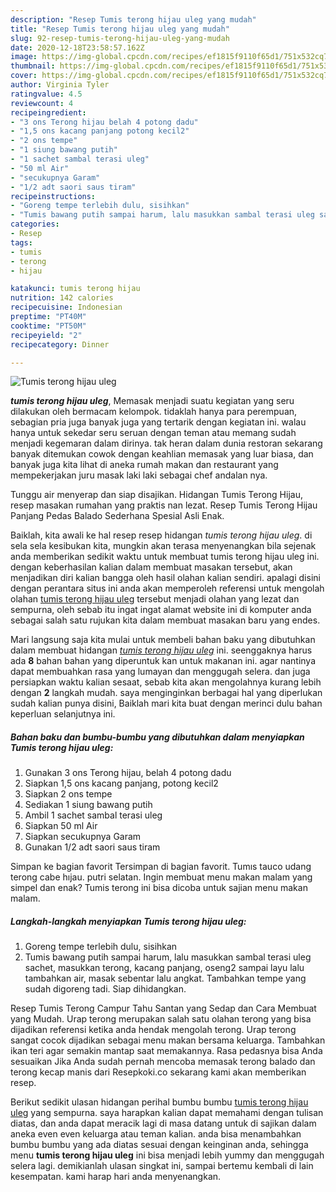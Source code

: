 ```yaml
---
description: "Resep Tumis terong hijau uleg yang mudah"
title: "Resep Tumis terong hijau uleg yang mudah"
slug: 92-resep-tumis-terong-hijau-uleg-yang-mudah
date: 2020-12-18T23:58:57.162Z
image: https://img-global.cpcdn.com/recipes/ef1815f9110f65d1/751x532cq70/tumis-terong-hijau-uleg-foto-resep-utama.jpg
thumbnail: https://img-global.cpcdn.com/recipes/ef1815f9110f65d1/751x532cq70/tumis-terong-hijau-uleg-foto-resep-utama.jpg
cover: https://img-global.cpcdn.com/recipes/ef1815f9110f65d1/751x532cq70/tumis-terong-hijau-uleg-foto-resep-utama.jpg
author: Virginia Tyler
ratingvalue: 4.5
reviewcount: 4
recipeingredient:
- "3 ons Terong hijau belah 4 potong dadu"
- "1,5 ons kacang panjang potong kecil2"
- "2 ons tempe"
- "1 siung bawang putih"
- "1 sachet sambal terasi uleg"
- "50 ml Air"
- "secukupnya Garam"
- "1/2 adt saori saus tiram"
recipeinstructions:
- "Goreng tempe terlebih dulu, sisihkan"
- "Tumis bawang putih sampai harum, lalu masukkan sambal terasi uleg sachet, masukkan terong, kacang panjang, oseng2 sampai layu lalu tambahkan air, masak sebentar lalu angkat. Tambahkan tempe yang sudah digoreng tadi. Siap dihidangkan."
categories:
- Resep
tags:
- tumis
- terong
- hijau

katakunci: tumis terong hijau 
nutrition: 142 calories
recipecuisine: Indonesian
preptime: "PT40M"
cooktime: "PT50M"
recipeyield: "2"
recipecategory: Dinner

---
```



![Tumis terong hijau uleg](https://img-global.cpcdn.com/recipes/ef1815f9110f65d1/751x532cq70/tumis-terong-hijau-uleg-foto-resep-utama.jpg)

<b><i>tumis terong hijau uleg</i></b>, Memasak menjadi suatu kegiatan yang seru dilakukan oleh bermacam kelompok. tidaklah hanya para perempuan, sebagian pria juga banyak juga yang tertarik dengan kegiatan ini. walau hanya untuk sekedar seru seruan dengan teman atau memang sudah menjadi kegemaran dalam dirinya. tak heran dalam dunia restoran sekarang banyak ditemukan cowok dengan keahlian memasak yang luar biasa, dan banyak juga kita lihat di aneka rumah makan dan restaurant yang mempekerjakan juru masak laki laki sebagai chef andalan nya.

Tunggu air menyerap dan siap disajikan. Hidangan Tumis Terong Hijau, resep masakan rumahan yang praktis nan lezat. Resep Tumis Terong Hijau Panjang Pedas Balado Sederhana Spesial Asli Enak.

Baiklah, kita awali ke hal resep resep hidangan <i>tumis terong hijau uleg</i>. di sela sela kesibukan kita, mungkin akan terasa menyenangkan bila sejenak anda memberikan sedikit waktu untuk membuat tumis terong hijau uleg ini. dengan keberhasilan kalian dalam membuat masakan tersebut, akan menjadikan diri kalian bangga oleh hasil olahan kalian sendiri. apalagi disini dengan perantara situs ini anda akan memperoleh referensi untuk mengolah olahan <u>tumis terong hijau uleg</u> tersebut menjadi olahan yang lezat dan sempurna, oleh sebab itu ingat ingat alamat website ini di komputer anda sebagai salah satu rujukan kita dalam membuat masakan baru yang endes.


Mari langsung saja kita mulai untuk membeli bahan baku yang dibutuhkan dalam membuat hidangan <u><i>tumis terong hijau uleg</i></u> ini. seenggaknya harus ada <b>8</b> bahan bahan yang diperuntuk kan untuk makanan ini. agar nantinya dapat membuahkan rasa yang lumayan dan menggugah selera. dan juga persiapkan waktu kalian sesaat, sebab kita akan mengolahnya kurang lebih dengan <b>2</b> langkah mudah. saya menginginkan berbagai hal yang diperlukan sudah kalian punya disini, Baiklah mari kita buat dengan merinci dulu bahan keperluan selanjutnya ini.

<!--inarticleads1-->

##### Bahan baku dan bumbu-bumbu yang dibutuhkan dalam menyiapkan Tumis terong hijau uleg:

1. Gunakan 3 ons Terong hijau, belah 4 potong dadu
1. Siapkan 1,5 ons kacang panjang, potong kecil2
1. Siapkan 2 ons tempe
1. Sediakan 1 siung bawang putih
1. Ambil 1 sachet sambal terasi uleg
1. Siapkan 50 ml Air
1. Siapkan secukupnya Garam
1. Gunakan 1/2 adt saori saus tiram


Simpan ke bagian favorit Tersimpan di bagian favorit. Tumıs tauco udang terong cabe hıjau. putri selatan. Ingin membuat menu makan malam yang simpel dan enak? Tumis terong ini bisa dicoba untuk sajian menu makan malam. 

<!--inarticleads2-->

##### Langkah-langkah menyiapkan Tumis terong hijau uleg:

1. Goreng tempe terlebih dulu, sisihkan
1. Tumis bawang putih sampai harum, lalu masukkan sambal terasi uleg sachet, masukkan terong, kacang panjang, oseng2 sampai layu lalu tambahkan air, masak sebentar lalu angkat. Tambahkan tempe yang sudah digoreng tadi. Siap dihidangkan.


Resep Tumis Terong Campur Tahu Santan yang Sedap dan Cara Membuat yang Mudah. Urap terong merupakan salah satu olahan terong yang bisa dijadikan referensi ketika anda hendak mengolah terong. Urap terong sangat cocok dijadikan sebagai menu makan bersama keluarga. Tambahkan ikan teri agar semakin mantap saat memakannya. Rasa pedasnya bisa Anda sesuaikan Jika Anda sudah pernah mencoba memasak terong balado dan terong kecap manis dari Resepkoki.co sekarang kami akan memberikan resep. 

Berikut sedikit ulasan hidangan perihal bumbu bumbu <u>tumis terong hijau uleg</u> yang sempurna. saya harapkan kalian dapat memahami dengan tulisan diatas, dan anda dapat meracik lagi di masa datang untuk di sajikan dalam aneka even even keluarga atau teman kalian. anda bisa menambahkan bumbu bumbu yang ada diatas sesuai dengan keinginan anda, sehingga menu <b>tumis terong hijau uleg</b> ini bisa menjadi lebih yummy dan menggugah selera lagi. demikianlah ulasan singkat ini, sampai bertemu kembali di lain kesempatan. kami harap hari anda menyenangkan.
